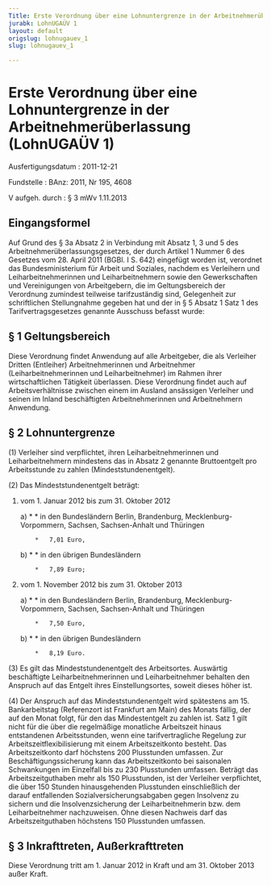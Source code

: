 ```yaml
---
Title: Erste Verordnung über eine Lohnuntergrenze in der Arbeitnehmerüberlassung
jurabk: LohnUGAÜV 1
layout: default
origslug: lohnugauev_1
slug: lohnugauev_1

---
```


# Erste Verordnung über eine Lohnuntergrenze in der Arbeitnehmerüberlassung (LohnUGAÜV 1)

Ausfertigungsdatum
:   2011-12-21

Fundstelle
:   BAnz: 2011, Nr 195, 4608

V aufgeh. durch
:   § 3 mWv 1.11.2013


## Eingangsformel

Auf Grund des § 3a Absatz 2 in Verbindung mit Absatz 1, 3 und 5 des
Arbeitnehmerüberlassungsgesetzes, der durch Artikel 1 Nummer 6 des
Gesetzes vom 28. April 2011 (BGBl. I S. 642) eingefügt worden ist,
verordnet das Bundesministerium für Arbeit und Soziales, nachdem es
Verleihern und Leiharbeitnehmerinnen und Leiharbeitnehmern sowie den
Gewerkschaften und Vereinigungen von Arbeitgebern, die im
Geltungsbereich der Verordnung zumindest teilweise tarifzuständig
sind, Gelegenheit zur schriftlichen Stellungnahme gegeben hat und der
in § 5 Absatz 1 Satz 1 des Tarifvertragsgesetzes genannte Ausschuss
befasst wurde:


## § 1 Geltungsbereich

Diese Verordnung findet Anwendung auf alle Arbeitgeber, die als
Verleiher Dritten (Entleiher) Arbeitnehmerinnen und Arbeitnehmer
(Leiharbeitnehmerinnen und Leiharbeitnehmer) im Rahmen ihrer
wirtschaftlichen Tätigkeit überlassen. Diese Verordnung findet auch
auf Arbeitsverhältnisse zwischen einem im Ausland ansässigen Verleiher
und seinen im Inland beschäftigten Arbeitnehmerinnen und Arbeitnehmern
Anwendung.


## § 2 Lohnuntergrenze

(1) Verleiher sind verpflichtet, ihren Leiharbeitnehmerinnen und
Leiharbeitnehmern mindestens das in Absatz 2 genannte Bruttoentgelt
pro Arbeitsstunde zu zahlen (Mindeststundenentgelt).

(2) Das Mindeststundenentgelt beträgt:

1.  vom 1. Januar 2012 bis zum 31. Oktober 2012

    a)
        *            *   in den Bundesländern Berlin, Brandenburg, Mecklenburg-Vorpommern,
                Sachsen, Sachsen-Anhalt und Thüringen

            *   7,01 Euro,





    b)
        *            *   in den übrigen Bundesländern

            *   7,89 Euro;








2.  vom 1. November 2012 bis zum 31. Oktober 2013

    a)
        *            *   in den Bundesländern Berlin, Brandenburg, Mecklenburg-Vorpommern,
                Sachsen, Sachsen-Anhalt und Thüringen

            *   7,50 Euro,





    b)
        *            *   in den übrigen Bundesländern

            *   8,19 Euro.










(3) Es gilt das Mindeststundenentgelt des Arbeitsortes. Auswärtig
beschäftigte Leiharbeitnehmerinnen und Leiharbeitnehmer behalten den
Anspruch auf das Entgelt ihres Einstellungsortes, soweit dieses höher
ist.

(4) Der Anspruch auf das Mindeststundenentgelt wird spätestens am 15.
Bankarbeitstag (Referenzort ist Frankfurt am Main) des Monats fällig,
der auf den Monat folgt, für den das Mindestentgelt zu zahlen ist.
Satz 1 gilt nicht für die über die regelmäßige monatliche Arbeitszeit
hinaus entstandenen Arbeitsstunden, wenn eine tarifvertragliche
Regelung zur Arbeitszeitflexibilisierung mit einem Arbeitszeitkonto
besteht. Das Arbeitszeitkonto darf höchstens 200 Plusstunden umfassen.
Zur Beschäftigungssicherung kann das Arbeitszeitkonto bei saisonalen
Schwankungen im Einzelfall bis zu 230 Plusstunden umfassen. Beträgt
das Arbeitszeitguthaben mehr als 150 Plusstunden, ist der Verleiher
verpflichtet, die über 150 Stunden hinausgehenden Plusstunden
einschließlich der darauf entfallenden Sozialversicherungsabgaben
gegen Insolvenz zu sichern und die Insolvenzsicherung der
Leiharbeitnehmerin bzw. dem Leiharbeitnehmer nachzuweisen. Ohne diesen
Nachweis darf das Arbeitszeitguthaben höchstens 150 Plusstunden
umfassen.


## § 3 Inkrafttreten, Außerkrafttreten

Diese Verordnung tritt am 1. Januar 2012 in Kraft und am 31. Oktober
2013 außer Kraft.

